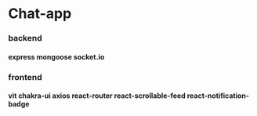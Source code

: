 # Chat-app

### backend 

#### express mongoose socket.io

### frontend 

#### vit chakra-ui axios  react-router  react-scrollable-feed  react-notification-badge
